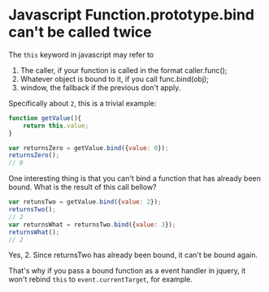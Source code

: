 
Javascript Function.prototype.bind can't be called twice
========================================================

The `this` keyword in javascript may refer to

1. The caller, if your function is called in the format caller.func();
2. Whatever object is bound to it, if you call func.bind(obj);
3. window, the fallback if the previous don't apply.

Specifically about `2`, this is a trivial example:

```javascript
function getValue(){
    return this.value;
}

var returnsZero = getValue.bind({value: 0});
returnsZero();
// 0

```

One interesting thing is that you can't bind a function that has already been bound.
What is the result of this call bellow?

```javascript
var retunsTwo = getValue.bind({value: 2});
returnsTwo();
// 2
var returnsWhat = returnsTwo.bind({value: 3});
returnsWhat();
// 2
```

Yes, 2. Since returnsTwo has already been bound, it can't be bound again.

That's why if you pass a bound function as a event handler in jquery, it won't
rebind `this` to `event.currentTarget`, for example.

